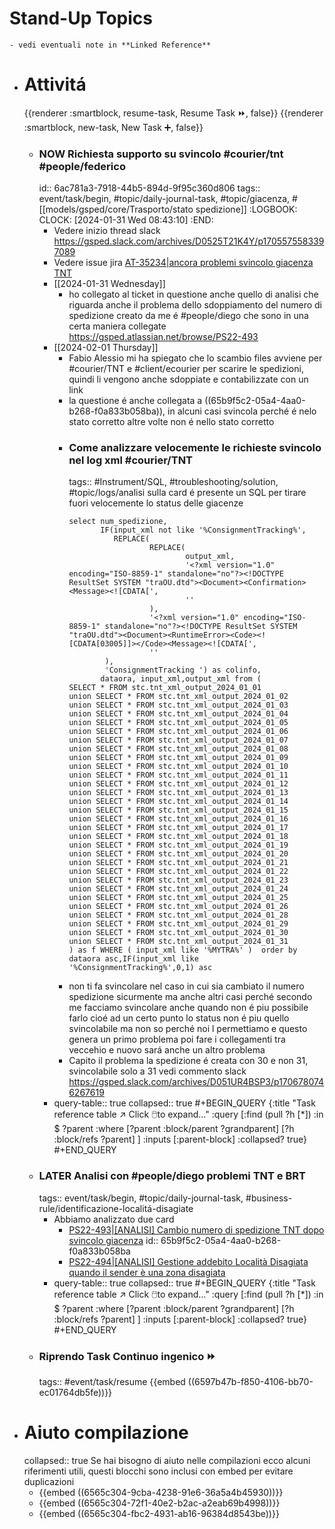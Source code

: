 # Stand-Up Topics
	- vedi eventuali note in **Linked Reference**
- # Attivitá
  {{renderer :smartblock, resume-task, Resume Task ⏩️, false}} {{renderer :smartblock, new-task, New Task ➕, false}}
	- ### NOW Richiesta supporto su svincolo #courier/tnt #people/federico
	  id:: 6ac781a3-7918-44b5-894d-9f95c360d806
	  tags:: event/task/begin, #topic/daily-journal-task, #topic/giacenza, #[[models/gsped/core/Trasporto/stato spedizione]]
	  :LOGBOOK:
	  CLOCK: [2024-01-31 Wed 08:43:10]
	  :END:
		- Vedere inizio thread slack https://gsped.slack.com/archives/D0525T21K4Y/p1705575583397089
		- Vedere issue jira [AT-35234|ancora problemi svincolo giacenza TNT ](https://gsped.atlassian.net/browse/AT-35234)
		- [[2024-01-31 Wednesday]]
			- ho collegato al ticket in questione anche quello di analisi che riguarda anche il problema dello sdoppiamento del numero di spedizione creato da me é #people/diego che sono in una certa maniera collegate https://gsped.atlassian.net/browse/PS22-493
		- [[2024-02-01 Thursday]]
			- Fabio Alessio mi ha spiegato che lo scambio files avviene per #courier/TNT e #client/ecourier per scarire le spedizioni, quindi li vengono anche sdoppiate e contabilizzate con un link
			- la questione é anche collegata a ((65b9f5c2-05a4-4aa0-b268-f0a833b058ba)), in alcuni casi svincola perché é nelo stato corretto altre volte non é nello stato corretto
			- ### Come analizzare velocemente le richieste svincolo nel log xml #courier/TNT 
			  tags:: #Instrument/SQL, #troubleshooting/solution, #topic/logs/analisi 
			  sulla card é presente un SQL per tirare fuori velocemente lo status delle giacenze
			  ```mysql
			  select num_spedizione,
			         IF(input_xml not like '%ConsignmentTracking%',
			            REPLACE(
			                    REPLACE(
			                            output_xml,
			                            '<?xml version="1.0" encoding="ISO-8859-1" standalone="no"?><!DOCTYPE ResultSet SYSTEM "traOU.dtd"><Document><Confirmation><Message><![CDATA[',
			                            ''
			                    ),
			                    '<?xml version="1.0" encoding="ISO-8859-1" standalone="no"?><!DOCTYPE ResultSet SYSTEM "traOU.dtd"><Document><RuntimeError><Code><![CDATA[03005]]></Code><Message><![CDATA[',
			                    ''
			          ),
			          'ConsignmentTracking ') as colinfo,
			         dataora, input_xml,output_xml from (
			  SELECT * FROM stc.tnt_xml_output_2024_01_01
			  union SELECT * FROM stc.tnt_xml_output_2024_01_02
			  union SELECT * FROM stc.tnt_xml_output_2024_01_03
			  union SELECT * FROM stc.tnt_xml_output_2024_01_04
			  union SELECT * FROM stc.tnt_xml_output_2024_01_05
			  union SELECT * FROM stc.tnt_xml_output_2024_01_06
			  union SELECT * FROM stc.tnt_xml_output_2024_01_07
			  union SELECT * FROM stc.tnt_xml_output_2024_01_08
			  union SELECT * FROM stc.tnt_xml_output_2024_01_09
			  union SELECT * FROM stc.tnt_xml_output_2024_01_10
			  union SELECT * FROM stc.tnt_xml_output_2024_01_11
			  union SELECT * FROM stc.tnt_xml_output_2024_01_12
			  union SELECT * FROM stc.tnt_xml_output_2024_01_13
			  union SELECT * FROM stc.tnt_xml_output_2024_01_14
			  union SELECT * FROM stc.tnt_xml_output_2024_01_15
			  union SELECT * FROM stc.tnt_xml_output_2024_01_16
			  union SELECT * FROM stc.tnt_xml_output_2024_01_17
			  union SELECT * FROM stc.tnt_xml_output_2024_01_18
			  union SELECT * FROM stc.tnt_xml_output_2024_01_19
			  union SELECT * FROM stc.tnt_xml_output_2024_01_20
			  union SELECT * FROM stc.tnt_xml_output_2024_01_21
			  union SELECT * FROM stc.tnt_xml_output_2024_01_22
			  union SELECT * FROM stc.tnt_xml_output_2024_01_23
			  union SELECT * FROM stc.tnt_xml_output_2024_01_24
			  union SELECT * FROM stc.tnt_xml_output_2024_01_25
			  union SELECT * FROM stc.tnt_xml_output_2024_01_26
			  union SELECT * FROM stc.tnt_xml_output_2024_01_28
			  union SELECT * FROM stc.tnt_xml_output_2024_01_29
			  union SELECT * FROM stc.tnt_xml_output_2024_01_30
			  union SELECT * FROM stc.tnt_xml_output_2024_01_31
			  ) as f WHERE ( input_xml like '%MYTRA%' )  order by dataora asc,IF(input_xml like '%ConsignmentTracking%',0,1) asc
			  ```
			- non ti fa svincolare nel caso in cui sia cambiato il numero spedizione sicurmente ma anche altri casi perché secondo me facciamo svincolare anche quando non é piu possibile farlo cioé ad un certo punto lo status non é piu quello svincolabile ma non so perché noi l permettiamo e questo genera un primo problema poi fare i collegamenti tra veccehio e nuovo sará anche un altro problema
			- Capito il problema la spedizione é creata con 30 e non 31, svincolabile solo a 31 vedi commento slack https://gsped.slack.com/archives/D051UR4BSP3/p1706780746267619
		- query-table:: true
		  collapsed:: true
		  #+BEGIN_QUERY
		  {:title "Task reference table ↗️ Click 🖱️to expand..." :query [:find (pull ?h [*])
		      :in $ ?parent
		      :where
		      [?parent :block/parent ?grandparent]
		      [?h :block/refs ?parent]
		  ]
		  :inputs [:parent-block]
		  :collapsed? true}
		  #+END_QUERY
	- ### LATER Analisi con #people/diego problemi TNT e BRT
	  tags:: event/task/begin, #topic/daily-journal-task, #business-rule/identificazione-localitá-disagiate
		- Abbiamo analizzato due card
			- [PS22-493|[ANALISI] Cambio numero di spedizione TNT dopo svincolo giacenza](https://gsped.atlassian.net/browse/PS22-493)
			  id:: 65b9f5c2-05a4-4aa0-b268-f0a833b058ba
			- [PS22-494|[ANALISI] Gestione addebito Località Disagiata quando il sender è una zona disagiata](https://gsped.atlassian.net/browse/PS22-494)
		- query-table:: true
		  collapsed:: true
		  #+BEGIN_QUERY
		  {:title "Task reference table ↗️ Click 🖱️to expand..." :query [:find (pull ?h [*])
		      :in $ ?parent
		      :where
		      [?parent :block/parent ?grandparent]
		      [?h :block/refs ?parent]
		  ]
		  :inputs [:parent-block]
		  :collapsed? true}
		  #+END_QUERY
	- ### Riprendo Task Continuo ingenico ⏩️
	  tags:: #event/task/resume
	  {{embed ((6597b47b-f850-4106-bb70-ec01764db5fe))}}
- # Aiuto compilazione
  collapsed:: true
  Se hai bisogno di aiuto nelle compilazioni ecco alcuni riferimenti utili, questi blocchi sono inclusi con embed per evitare duplicazioni
	- {{embed ((6565c304-9cba-4238-91e6-36a5a4b45930))}}
	- {{embed ((6565c304-72f1-40e2-b2ac-a2eab69b4998))}}
	- {{embed ((6565c304-fbc2-4931-ab16-96384d8543be))}}